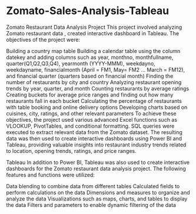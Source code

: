 # Zomato-Sales-Analysis-Tableau

Zomato Restaurant Data Analysis Project This project involved analyzing Zomato restaurant data , created interactive dashboard in Tableau. The objectives of the project were:

Building a country map table Building a calendar table using the column datekey and adding columns such as year, monthno, monthfullname, quarter(Q1,Q2,Q3,Q4), yearmonth (YYYY-MMM), weekdayno, weekdayname, financialmonth (April = FM1, May= FM2 … March = FM12), and financial quarter (quarters based on financial month) Finding the number of restaurants by city and country Analyzing restaurant opening trends by year, quarter, and month Counting restaurants by average ratings Creating buckets for average price ranges and finding out how many restaurants fall in each bucket Calculating the percentage of restaurants with table booking and online delivery options Developing charts based on cuisines, city, ratings, and other relevant parameters To achieve these objectives, the project used various advanced Excel functions such as VLOOKUP, PivotTables, and conditional formatting. SQL queries were executed to extract relevant data from the Zomato dataset. The resulting data was then used to create interactive dashboards using Power BI and Tableau, providing valuable insights into restaurant industry trends related to location, opening trends, ratings, and price ranges.


Tableau In addition to Power BI, Tableau was also used to create interactive dashboards for the Zomato restaurant data analysis project. The following features and functions were utilized:

Data blending to combine data from different tables Calculated fields to perform calculations on the data Dimensions and measures to organize and analyze the data Visualizations such as maps, charts, and tables to display the data Filters and parameters to enable dynamic filtering of the data
